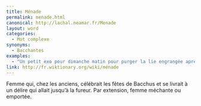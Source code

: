 ```yaml
---
title: Ménade
permalink: menade.html
canonical: http://lachal.neamar.fr/Menade
layout: word
categories:
  - Mot complexe
synonyms:
  - Bacchantes
examples:
  - "Un petit exo pour dimanche matin pour purger la lie engrangée après avoir croisé quelque ménade bachique !"
link: http://fr.wiktionary.org/wiki/ménade
---
```


Femme qui, chez les anciens, célébrait les fêtes de Bacchus et se livrait à un délire qui allait jusqu’à la fureur. Par extension, femme méchante ou emportée.

